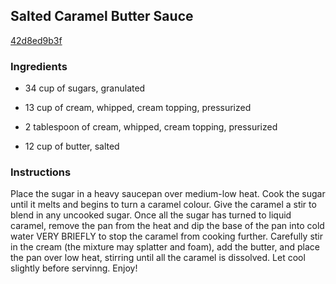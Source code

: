 ## Salted Caramel Butter Sauce

[42d8ed9b3f](http://www.food.com/recipe/salted-caramel-butter-sauce-351273)

### Ingredients

 - 34 cup of sugars, granulated

 - 13 cup of cream, whipped, cream topping, pressurized

 - 2 tablespoon of cream, whipped, cream topping, pressurized

 - 12 cup of butter, salted

### Instructions

Place the sugar in a heavy saucepan over medium-low heat. Cook the sugar until it melts and begins to turn a caramel colour. Give the caramel a stir to blend in any uncooked sugar. Once all the sugar has turned to liquid caramel, remove the pan from the heat and dip the base of the pan into cold water VERY BRIEFLY to stop the caramel from cooking further. Carefully stir in the cream (the mixture may splatter and foam), add the butter, and place the pan over low heat, stirring until all the caramel is dissolved. Let cool slightly before servinng. Enjoy!